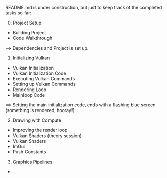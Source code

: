 README.md is under construction, but just to keep track of the completed tasks so far:

0. Project Setup

- Building Project
- Code Walkthrough

==> Dependencies and Project is set up.

1. Initializing Vulkan

- Vulkan Initialization
- Vulkan Initialization Code
- Executing Vulkan Commands
- Setting up Vulkan Commands
- Rendering Loop
- Mainloop Code

==> Setting the main initialization code, ends with a flashing blue screen (something is rendered, hooray!)

2. Drawing with Compute

- Improving the render loop
- Vulkan Shaders (theory session)
- Vulkan Shaders
- ImGui
- Push Constants

3. Graphics Pipelines

- 
